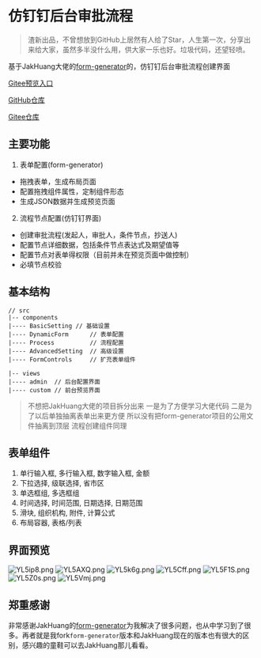 # 仿钉钉后台审批流程
> 渣新出品，不曾想放到GitHub上居然有人给了Star，人生第一次，分享出来给大家，虽然多半没什么用，供大家一乐也好。垃圾代码，还望轻喷。

基于JakHuang大佬的[form-generator](https://github.com/JakHuang/form-generator)的，仿钉钉后台审批流程创建界面

[Gitee预览入口](http://soning.gitee.io/approvalflow/)

[GitHub仓库](https://github.com/SNFocus/approvalFlow)

[Gitee仓库](https://gitee.com/soning/approvalFlow)

## 主要功能
1. 表单配置(form-generator)
  - 拖拽表单，生成布局页面
  - 配置拖拽组件属性，定制组件形态
  - 生成JSON数据并生成预览页面
2. 流程节点配置(仿钉钉界面)
  - 创建审批流程(发起人，审批人，条件节点，抄送人)
  - 配置节点详细数据，包括条件节点表达式及期望值等
  - 配置节点对表单得权限（目前并未在预览页面中做控制）
  - 必填节点校验

## 基本结构
```
// src
|-- components
|---- BasicSetting // 基础设置
|---- DynamicForm      // 表单配置
|---- Process          // 流程配置
|---- AdvancedSetting  // 高级设置
|---- FormControls     // 扩充表单组件

|-- views
|---- admin  // 后台配置界面
|---- custom // 前台预览界面
```
> 不想把JakHuang大佬的项目拆分出来 一是为了方便学习大佬代码 二是为了以后单独抽离表单出来更方便 所以没有把form-generator项目的公用文件抽离到顶层 流程创建组件同理

## 表单组件
1. 单行输入框, 多行输入框, 数字输入框, 金额
2. 下拉选择, 级联选择, 省市区
3. 单选框组, 多选框组
4. 时间选择, 时间范围, 日期选择, 日期范围
5. 滑块, 组织机构, 附件, 计算公式
6. 布局容器, 表格/列表

## 界面预览
![YL5ip8.png](https://s1.ax1x.com/2020/05/22/YL5ip8.png)
![YL5AXQ.png](https://s1.ax1x.com/2020/05/22/YL5AXQ.png)
![YL5k6g.png](https://s1.ax1x.com/2020/05/22/YL5k6g.png)
![YL5Cff.png](https://s1.ax1x.com/2020/05/22/YL5Cff.png)
![YL5F1S.png](https://s1.ax1x.com/2020/05/22/YL5F1S.png)
![YL5Z0s.png](https://s1.ax1x.com/2020/05/22/YL5Z0s.png)
![YL5Vmj.png](https://s1.ax1x.com/2020/05/22/YL5Vmj.png)

## 郑重感谢
非常感谢JakHuang的[form-generator](https://github.com/JakHuang/form-generator)为我解决了很多问题，也从中学习到了很多。再者就是我fork`form-generator`版本和JakHuang现在的版本也有很大的区别，感兴趣的童鞋可以去JakHuang那儿看看。

